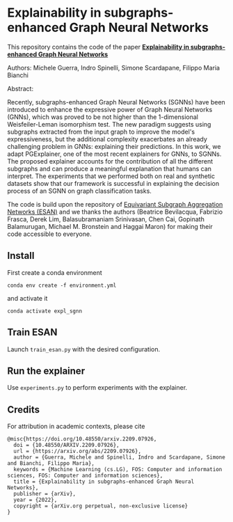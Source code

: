 # Explainability in subgraphs-enhanced Graph Neural Networks

This repository contains the code of the paper
**[Explainability in subgraphs-enhanced Graph Neural Networks](https://arxiv.org/abs/2209.07926)**

Authors: Michele Guerra, Indro Spinelli, Simone Scardapane, Filippo Maria Bianchi

Abstract:

Recently, subgraphs-enhanced Graph Neural Networks (SGNNs) have been introduced to enhance the expressive power of Graph Neural Networks (GNNs), which was proved to be not higher than the 1-dimensional Weisfeiler-Leman isomorphism test. The new paradigm suggests using subgraphs extracted from the input graph to improve the model's expressiveness, but the additional complexity exacerbates an already challenging problem in GNNs: explaining their predictions. In this work, we adapt PGExplainer, one of the most recent explainers for GNNs, to SGNNs. The proposed explainer accounts for the contribution of all the different subgraphs and can produce a meaningful explanation that humans can interpret. The experiments that we performed both on real and synthetic datasets show that our framework is successful in explaining the decision process of an SGNN on graph classification tasks.

The code is build upon the repository of [Equivariant Subgraph Aggregation Networks (ESAN)](https://github.com/beabevi/ESAN) and we thanks the authors (Beatrice Bevilacqua, Fabrizio Frasca, Derek Lim, Balasubramaniam Srinivasan, Chen Cai, Gopinath Balamurugan, Michael M. Bronstein and Haggai Maron) for making their code accessible to everyone.

## Install

First create a conda environment
```
conda env create -f environment.yml
```
and activate it
```
conda activate expl_sgnn
```

## Train ESAN

Launch `train_esan.py` with the desired configuration.

## Run the explainer

Use `experiments.py` to perform experiments with the explainer.


## Credits

For attribution in academic contexts, please cite

```
@misc{https://doi.org/10.48550/arxiv.2209.07926,
  doi = {10.48550/ARXIV.2209.07926},
  url = {https://arxiv.org/abs/2209.07926},
  author = {Guerra, Michele and Spinelli, Indro and Scardapane, Simone and Bianchi, Filippo Maria},
  keywords = {Machine Learning (cs.LG), FOS: Computer and information sciences, FOS: Computer and information sciences},
  title = {Explainability in subgraphs-enhanced Graph Neural Networks},
  publisher = {arXiv},
  year = {2022},
  copyright = {arXiv.org perpetual, non-exclusive license}
}
```
